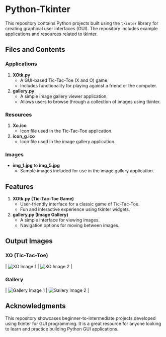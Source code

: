 # Python-Tkinter
This repository contains Python projects built using the `tkinter` library for creating graphical user interfaces (GUI). The repository includes example applications and resources related to tkinter.

## Files and Contents
### Applications
1. **XOtk.py**  
   - A GUI-based Tic-Tac-Toe (X and O) game.
   - Includes functionality for playing against a friend or the computer.
2. **gallery.py**  
   - A simple image gallery viewer application.
   - Allows users to browse through a collection of images using tkinter.

### Resources
1. **Xo.ico**  
   - Icon file used in the Tic-Tac-Toe application.
2. **icon_g.ico**  
   - Icon file used in the image gallery application.

### Images
- **img_1.jpg** to **img_5.jpg**  
   - Sample images included for use in the image gallery application.

## Features
1. **XOtk.py (Tic-Tac-Toe Game)**  
   - User-friendly interface for a classic game of Tic-Tac-Toe.
   - Fun and interactive experience using tkinter widgets.
2. **gallery.py (Image Gallery)**  
   - A simple interface for viewing images.
   - Navigation options for moving between images.

## Output Images

### **XO (Tic-Tac-Toe)**

| ![XO Image 1](https://github.com/user-attachments/assets/9a1ad498-7205-4305-a648-dd038aa11773) | ![XO Image 2](https://github.com/user-attachments/assets/a9b96154-8dd6-4d69-8fba-c94738acda22) |

### **Gallery**

| ![Gallery Image 1](https://github.com/user-attachments/assets/e98b0a57-65b5-4c7f-9a6c-340ac99c7d3e) | ![Gallery Image 2](https://github.com/user-attachments/assets/1c2b1cf8-7bf5-4939-874d-d92825c9a2a0) |

## Acknowledgments
This repository showcases beginner-to-intermediate projects developed using tkinter for GUI programming. It is a great resource for anyone looking to learn and practice building Python GUI applications.
